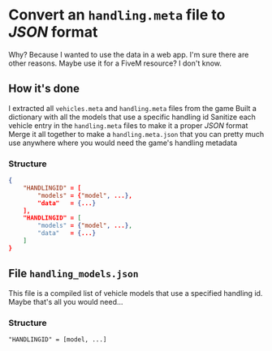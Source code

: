 # Convert an `handling.meta` file to *JSON* format
Why? Because I wanted to use the data in a web app. I'm sure there are other reasons. Maybe use it for a FiveM resource? I don't know.

## How it's done
I extracted all `vehicles.meta` and `handling.meta` files from the game
Built a dictionary with all the models that use a specific handling id
Sanitize each vehicle entry in the `handling.meta` files to make it a proper *JSON* format
Merge it all together to make a `handling.meta.json` that you can pretty much use anywhere where you would need the game's handling metadata
### Structure
```json
{
    "HANDLINGID" = [
        "models" = {"model", ...},
        "data"   = {...}
    ],
    "HANDLINGID" = [
        "models" = {"model", ...},
        "data"   = {...}
    ]
}
```

## File `handling_models.json`
This file is a compiled list of vehicle models that use a specified handling id. Maybe that's all you would need...

### Structure
`"HANDLINGID" = [model, ...]`